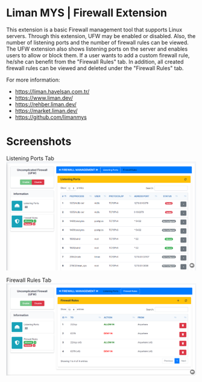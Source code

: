 # Liman MYS | Firewall Extension

This extension is a basic Firewall management tool that supports Linux servers. Through this extension, UFW may be enabled or disabled. Also, the number of listening ports and the number of firewall rules can be viewed. The UFW extension also shows listening ports on the server and enables users to allow or block them. If a user wants to add a custom firewall rule, he/she can benefit from the "Firewall Rules" tab. In addition, all created firewall rules can be viewed and deleted under the "Firewall Rules" tab.

For more information:
- https://liman.havelsan.com.tr/
- https://www.liman.dev/
- https://rehber.liman.dev/
- https://market.liman.dev/
- https://github.com/limanmys

# Screenshots
Listening Ports Tab </br>
<kbd>
  ![scr01](/screenshots/listeningPortsTab.jpg)
</kbd>

Firewall Rules Tab </br>
<kbd>
  ![scr02](/screenshots/firewallRulesTab.jpg)
</kbd>
